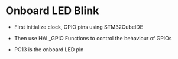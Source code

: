 # Onboard LED Blink

- First initialize clock, GPIO pins using STM32CubeIDE

- Then use HAL_GPIO Functions to control the behaviour of GPIOs

- PC13 is the onboard LED pin

